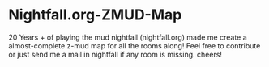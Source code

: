 # Nightfall.org-ZMUD-Map
20 Years + of playing the mud nightfall (nightfall.org) made me create a almost-complete z-mud map for all the rooms along! Feel free to contribute or just send me a mail in nightfall if any room is missing. cheers!
